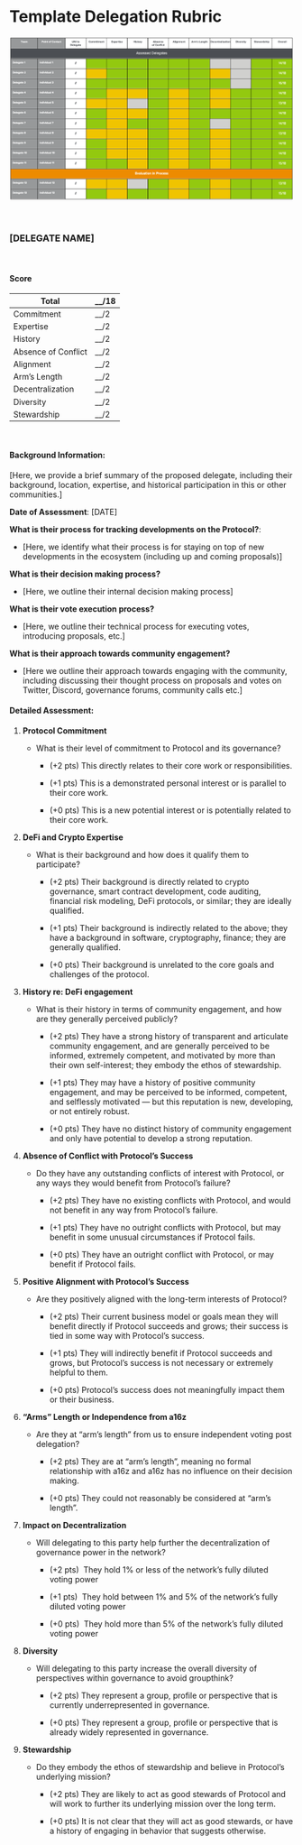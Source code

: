# Template Delegation Rubric 

![Table](./images/rubric_screenshot.png)

&nbsp;

###  \[DELEGATE NAME\]

&nbsp;

#### **Score**

| Total               | \_\_/18 |
|---------------------|---------|
| Commitment          | \_\_/2  |
| Expertise           | \_\_/2  |
| History             | \_\_/2  |
| Absence of Conflict | \_\_/2  |
| Alignment           | \_\_/2  |
| Arm’s Length        | \_\_/2  |
| Decentralization    | \_\_/2  |
| Diversity           | \_\_/2  |
| Stewardship         | \_\_/2  |

&nbsp;

#### **Background Information:**

\[Here, we provide a brief summary of the proposed delegate, including
their background, location, expertise, and historical participation in
this or other communities.\]

**Date of Assessment**: \[DATE\]

**What is their process for tracking developments on the Protocol?**:

-   \[Here, we identify what their process is for staying on top of new
    developments in the ecosystem (including up and coming proposals)\]

**What is their decision making process?**

-   \[Here, we outline their internal decision making process\]

**What is their vote execution process?**

-   \[Here, we outline their technical process for executing votes,
    introducing proposals, etc.\]

**What is their approach towards community engagement?**

-   \[Here we outline their approach towards engaging with the
    community, including discussing their thought process on proposals
    and votes on Twitter, Discord, governance forums, community calls
    etc.\]

#### **Detailed Assessment:**

1.  **Protocol Commitment**

    -  What is their level of commitment to Protocol and its
        governance?

        -  (+2 pts) This directly relates to their core work or
            responsibilities.

        -  (+1 pts) This is a demonstrated personal interest or is
            parallel to their core work.

        -  (+0 pts) This is a new potential interest or is potentially
            related to their core work.

2.  **DeFi and Crypto Expertise**

    -  What is their background and how does it qualify them to
        participate?

        -  (+2 pts) Their background is directly related to crypto
            governance, smart contract development, code auditing,
            financial risk modeling, DeFi protocols, or similar; they
            are ideally qualified.

        -  (+1 pts) Their background is indirectly related to the
            above; they have a background in software, cryptography,
            finance; they are generally qualified.

        -  (+0 pts) Their background is unrelated to the core goals and
            challenges of the protocol.

3.  **History re: DeFi engagement**

    -  What is their history in terms of community engagement, and how
        are they generally perceived publicly?

        -  (+2 pts) They have a strong history of transparent and
            articulate community engagement, and are generally perceived
            to be informed, extremely competent, and motivated by more
            than their own self-interest; they embody the ethos of
            stewardship.

        -  (+1 pts) They may have a history of positive community
            engagement, and may be perceived to be informed, competent,
            and selflessly motivated — but this reputation is new,
            developing, or not entirely robust.

        -  (+0 pts) They have no distinct history of community
            engagement and only have potential to develop a strong
            reputation.

4.  **Absence of Conflict with Protocol’s Success**

    -  Do they have any outstanding conflicts of interest with
        Protocol, or any ways they would benefit from Protocol’s
        failure?

        -  (+2 pts) They have no existing conflicts with Protocol, and
            would not benefit in any way from Protocol’s failure.

        -  (+1 pts) They have no outright conflicts with Protocol, but
            may benefit in some unusual circumstances if Protocol fails.

        -  (+0 pts) They have an outright conflict with Protocol, or
            may benefit if Protocol fails.

5.  **Positive Alignment with Protocol’s Success**

    -  Are they positively aligned with the long-term interests of
        Protocol?

        -  (+2 pts) Their current business model or goals mean they
            will benefit directly if Protocol succeeds and grows; their
            success is tied in some way with Protocol’s success.

        -  (+1 pts) They will indirectly benefit if Protocol succeeds
            and grows, but Protocol’s success is not necessary or
            extremely helpful to them.

        -  (+0 pts) Protocol’s success does not meaningfully impact
            them or their business.

6.  **“Arms” Length or Independence from a16z**

    -  Are they at “arm’s length” from us to ensure independent voting
        post delegation?

        -  (+2 pts) They are at “arm’s length”, meaning no formal
            relationship with a16z and a16z has no influence on their
            decision making.

        -  (+0 pts) They could not reasonably be considered at “arm’s
            length”.

7.  **Impact on Decentralization**

    -  Will delegating to this party help further the decentralization
        of governance power in the network?

        -  (+2 pts)  They hold 1% or less of the network’s fully
            diluted voting power  

        -  (+1 pts)  They hold between 1% and 5% of the network’s fully
            diluted voting power  

        -  (+0 pts)  They hold more than 5% of the network’s fully
            diluted voting power

8.  **Diversity**

    -  Will delegating to this party increase the overall diversity of
        perspectives within governance to avoid groupthink?

        -  (+2 pts) They represent a group, profile or perspective that
            is currently underrepresented in governance. 

        -  (+0 pts) They represent a group, profile or perspective that
            is already widely represented in governance.

9.  **Stewardship**

    -  Do they embody the ethos of stewardship and believe in
        Protocol’s underlying mission?

        -  (+2 pts) They are likely to act as good stewards of Protocol
            and will work to further its underlying mission over the
            long term. 

        -  (+0 pts) It is not clear that they will act as good
            stewards, or have a history of engaging in behavior that
            suggests otherwise.
